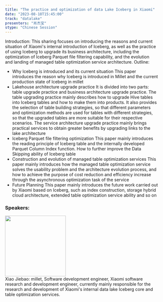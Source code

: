 ```yaml
---
title: "The practice and optimization of data Lake Iceberg in Xiaomi"
date: "2023-08-18T15:45:00" 
track: "datalake"
presenters: "肖杰宝"
stype: "Chinese Session"
---
```

Introduction: This sharing focuses on introducing the reasons and current situation of Xiaomi's internal introduction of Iceberg, as well as the practice of using Iceberg to upgrade its business architecture, including the optimization of Iceberg Parquet file filtering capability, and the evolution and landing of managed table optimization service architecture.
Outline:
- Why Iceberg is introduced and its current situation
This paper introduces the reason why Iceberg is introduced in Millet and the current production state of Iceberg in millet
- Lakehouse architecture upgrade practice
It is divided into two parts: table upgrade practice and business architecture upgrade practice. The table upgrading practice mainly describes how to upgrade Hive tables into Iceberg tables and how to make them into products. It also provides the selection of table building strategies, so that different parameters and optimization methods are used for tables with different strategies, so that the upgraded tables are more suitable for their respective scenarios. The service architecture upgrade practice mainly brings practical services to obtain greater benefits by upgrading links to the lake architecture
- Iceberg Parquet file filtering optimization
This paper mainly introduces the reading principle of Iceberg table and the internally developed Parquet Column Index function. How to further improve the Data Skipping ability of Iceberg table
- Construction and evolution of managed table optimization services
This paper mainly introduces how the managed table optimization service solves the usability problem and the architecture evolution process, and how to achieve the purpose of cost reduction and efficiency increase through the asynchronous optimization task of the service
- Future Planning
This paper mainly introduces the future work carried out by Xiaomi based on Iceberg, such as index construction, storage hybrid cloud architecture, extended table optimization service ability and so on
 ### Speakers: 
 <img src="https://img.bagevent.com/resource/20230601/1439170843694195.png" width="200" /><br>Xiao Jiebao: millet, Software development engineer, Xiaomi software research and development engineer, currently mainly responsible for the research and development of Xiaomi's internal data lake Iceberg core and table optimization services.
 <br><br>
